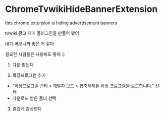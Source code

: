 # ChromeTvwikiHideBannerExtension
this chrome extension is hiding advertisement banners

tvwiki 광고 제거 플러그인을 만들어 봤어

내가 써보니까 좋은 거 같아

필요한 사람들은 사용해도 좋아 :)

1. 다운 받는다

2. 확장프로그램 추가
- "확장프로그램 관리 > 개발자 모드 > 압축해제된 확장 프로그램을 로드합니다." 선택
- 다운로드 받은 폴더 선택

3. 즐겁게 감상한다
